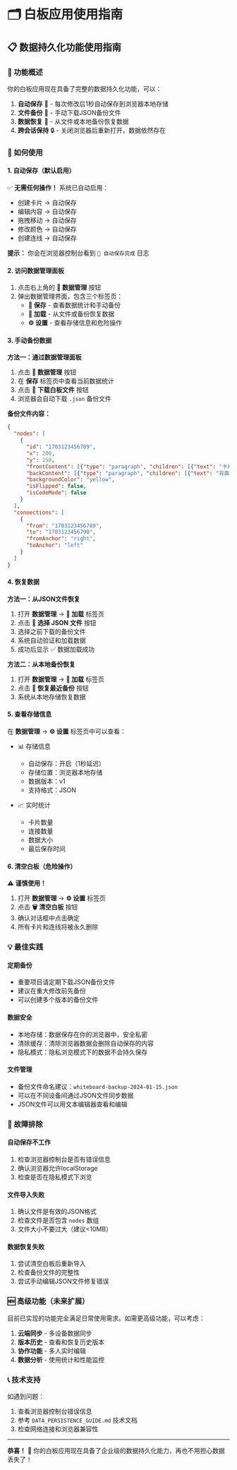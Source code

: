 # 🗂️ 白板应用使用指南

## 📋 数据持久化功能使用指南

### 🎯 功能概述

你的白板应用现在具备了完整的数据持久化功能，可以：

1. **自动保存** 📱 - 每次修改后1秒自动保存到浏览器本地存储
2. **文件备份** 💾 - 手动下载JSON备份文件
3. **数据恢复** 🔄 - 从文件或本地备份恢复数据
4. **跨会话保持** 🔒 - 关闭浏览器后重新打开，数据依然存在

### 🚀 如何使用

#### 1. 自动保存（默认启用）

✅ **无需任何操作！** 系统已自动启用：

- 创建卡片 → 自动保存
- 编辑内容 → 自动保存
- 拖拽移动 → 自动保存
- 修改颜色 → 自动保存
- 创建连线 → 自动保存

**提示：** 你会在浏览器控制台看到 `💾 自动保存完成` 日志

#### 2. 访问数据管理面板

1. 点击右上角的 **💾 数据管理** 按钮
2. 弹出数据管理界面，包含三个标签页：
   - **💾 保存** - 查看数据统计和手动备份
   - **📂 加载** - 从文件或备份恢复数据
   - **⚙️ 设置** - 查看存储信息和危险操作

#### 3. 手动备份数据

**方法一：通过数据管理面板**
1. 点击 **💾 数据管理** 按钮
2. 在 **保存** 标签页中查看当前数据统计
3. 点击 **💾 下载白板文件** 按钮
4. 浏览器会自动下载 `.json` 备份文件

**备份文件内容：**
```json
{
  "nodes": [
    {
      "id": "1703123456789",
      "x": 200,
      "y": 150,
      "frontContent": [{"type": "paragraph", "children": [{"text": "卡片内容"}]}],
      "backContent": [{"type": "paragraph", "children": [{"text": "背面内容"}]}],
      "backgroundColor": "yellow",
      "isFlipped": false,
      "isCodeMode": false
    }
  ],
  "connections": [
    {
      "from": "1703123456789",
      "to": "1703123456790",
      "fromAnchor": "right",
      "toAnchor": "left"
    }
  ]
}
```

#### 4. 恢复数据

**方法一：从JSON文件恢复**
1. 打开 **数据管理** → **📂 加载** 标签页
2. 点击 **📂 选择 JSON 文件** 按钮
3. 选择之前下载的备份文件
4. 系统自动验证和加载数据
5. 成功后显示 ✅ 数据加载成功

**方法二：从本地备份恢复**
1. 打开 **数据管理** → **📂 加载** 标签页  
2. 点击 **🔄 恢复最近备份** 按钮
3. 系统从本地存储恢复数据

#### 5. 查看存储信息

在 **数据管理** → **⚙️ 设置** 标签页中可以查看：

- 📊 存储信息
  - 自动保存：开启（1秒延迟）
  - 存储位置：浏览器本地存储
  - 数据版本：v1
  - 支持格式：JSON

- 📈 实时统计
  - 卡片数量
  - 连接数量  
  - 数据大小
  - 最后保存时间

#### 6. 清空白板（危险操作）

⚠️ **谨慎使用！**

1. 打开 **数据管理** → **⚙️ 设置** 标签页
2. 点击 **🗑️ 清空白板** 按钮
3. 确认对话框中点击确定
4. 所有卡片和连线将被永久删除

### 💡 最佳实践

#### 定期备份
- 重要项目请定期下载JSON备份文件
- 建议在重大修改前先备份
- 可以创建多个版本的备份文件

#### 数据安全
- 本地存储：数据保存在你的浏览器中，安全私密
- 清除缓存：清除浏览器数据会删除自动保存的内容
- 隐私模式：隐私浏览模式下的数据不会持久保存

#### 文件管理
- 备份文件命名建议：`whiteboard-backup-2024-01-15.json`
- 可以在不同设备间通过JSON文件同步数据
- JSON文件可以用文本编辑器查看和编辑

### 🔧 故障排除

#### 自动保存不工作
1. 检查浏览器控制台是否有错误信息
2. 确认浏览器允许localStorage
3. 检查是否在隐私模式下浏览

#### 文件导入失败
1. 确认文件是有效的JSON格式
2. 检查文件是否包含 `nodes` 数组
3. 文件大小不要过大（建议<10MB）

#### 数据恢复失败
1. 尝试清空白板后重新导入
2. 检查备份文件的完整性
3. 尝试手动编辑JSON文件修复错误

### 🆕 高级功能（未来扩展）

目前已实现的功能完全满足日常使用需求。如需更高级功能，可以考虑：

1. **云端同步** - 多设备数据同步
2. **版本历史** - 查看和恢复历史版本
3. **协作功能** - 多人实时编辑
4. **数据分析** - 使用统计和性能监控

### 📞 技术支持

如遇到问题：
1. 查看浏览器控制台错误信息
2. 参考 `DATA_PERSISTENCE_GUIDE.md` 技术文档
3. 检查网络连接和浏览器兼容性

---

**恭喜！** 🎉 你的白板应用现在具备了企业级的数据持久化能力，再也不用担心数据丢失了！ 